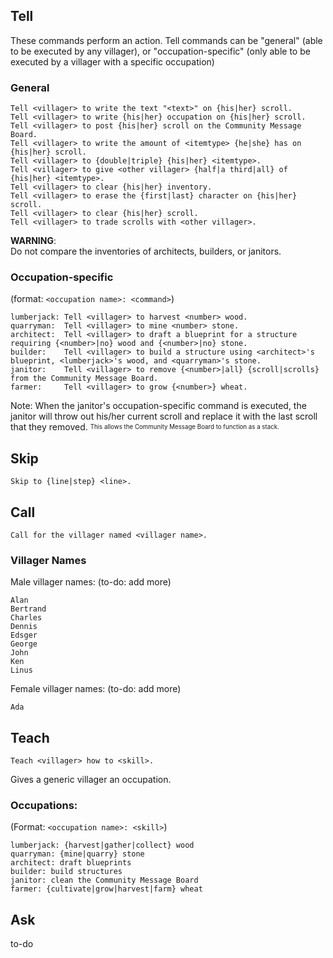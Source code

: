 ## Tell
These commands perform an action. Tell commands can be "general" (able to be executed by any villager), or "occupation-specific" (only able to be executed by a villager with a specific occupation)

### General
```
Tell <villager> to write the text "<text>" on {his|her} scroll.
Tell <villager> to write {his|her} occupation on {his|her} scroll.
Tell <villager> to post {his|her} scroll on the Community Message Board.
Tell <villager> to write the amount of <itemtype> {he|she} has on {his|her} scroll.
Tell <villager> to {double|triple} {his|her} <itemtype>.
Tell <villager> to give <other villager> {half|a third|all} of {his|her} <itemtype>.
Tell <villager> to clear {his|her} inventory.
Tell <villager> to erase the {first|last} character on {his|her} scroll.
Tell <villager> to clear {his|her} scroll.
Tell <villager> to trade scrolls with <other villager>.
```
**WARNING**:  
Do not compare the inventories of architects, builders, or janitors.
### Occupation-specific
(format: `<occupation name>: <command>`)
```
lumberjack: Tell <villager> to harvest <number> wood.
quarryman:  Tell <villager> to mine <number> stone.
architect:  Tell <villager> to draft a blueprint for a structure requiring {<number>|no} wood and {<number>|no} stone.
builder:    Tell <villager> to build a structure using <architect>'s blueprint, <lumberjack>'s wood, and <quarryman>'s stone.
janitor:    Tell <villager> to remove {<number>|all} {scroll|scrolls} from the Community Message Board.
farmer:     Tell <villager> to grow {<number>} wheat.
```
Note:
When the janitor's occupation-specific command is executed, the janitor will throw out his/her current scroll and replace it with the last scroll that they removed. <sup><sub>This allows the Community Message Board to function as a stack. </sup></sub>
## Skip
```
Skip to {line|step} <line>.
```
## Call
```
Call for the villager named <villager name>.
```
### Villager Names
Male villager names: (to-do: add more)
```
Alan
Bertrand
Charles
Dennis
Edsger
George
John
Ken
Linus
```
Female villager names: (to-do: add more)
```
Ada
```
## Teach
```
Teach <villager> how to <skill>.
```
Gives a generic villager an occupation.
### Occupations:
(Format: `<occupation name>: <skill>`)
```
lumberjack: {harvest|gather|collect} wood
quarryman: {mine|quarry} stone
architect: draft blueprints
builder: build structures
janitor: clean the Community Message Board
farmer: {cultivate|grow|harvest|farm} wheat
```
## Ask
to-do
